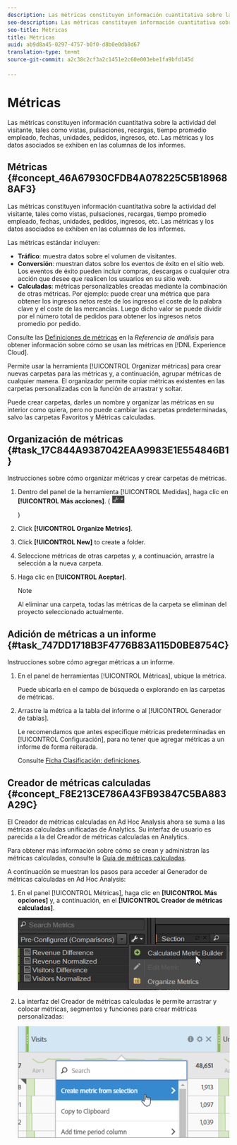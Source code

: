 ```yaml
---
description: Las métricas constituyen información cuantitativa sobre la actividad del visitante, tales como vistas, pulsaciones, recargas, tiempo promedio empleado, fechas, unidades, pedidos, ingresos, etc. Las métricas y los datos asociados se exhiben en las columnas de los informes.
seo-description: Las métricas constituyen información cuantitativa sobre la actividad del visitante, tales como vistas, pulsaciones, recargas, tiempo promedio empleado, fechas, unidades, pedidos, ingresos, etc. Las métricas y los datos asociados se exhiben en las columnas de los informes.
seo-title: Métricas
title: Métricas
uuid: ab9d8a45-0297-4757-b0f0-d8b0e0db8d67
translation-type: tm+mt
source-git-commit: a2c38c2cf3a2c1451e2c60e003ebe1fa9bfd145d

---
```



# Métricas

Las métricas constituyen información cuantitativa sobre la actividad del visitante, tales como vistas, pulsaciones, recargas, tiempo promedio empleado, fechas, unidades, pedidos, ingresos, etc. Las métricas y los datos asociados se exhiben en las columnas de los informes.

## Métricas {#concept_46A67930CFDB4A078225C5B189688AF3}

Las métricas constituyen información cuantitativa sobre la actividad del visitante, tales como vistas, pulsaciones, recargas, tiempo promedio empleado, fechas, unidades, pedidos, ingresos, etc. Las métricas y los datos asociados se exhiben en las columnas de los informes.

Las métricas estándar incluyen:

* **Tráfico**: muestra datos sobre el volumen de visitantes.
* **Conversión**: muestran datos sobre los eventos de éxito en el sitio web. Los eventos de éxito pueden incluir compras, descargas o cualquier otra acción que desee que realicen los usuarios en su sitio web.
* **Calculadas**: métricas personalizables creadas mediante la combinación de otras métricas. Por ejemplo: puede crear una métrica que para obtener los ingresos netos reste de los ingresos el coste de la palabra clave y el coste de las mercancías. Luego dicho valor se puede dividir por el número total de pedidos para obtener los ingresos netos promedio por pedido.

Consulte las [Definiciones de métricas](https://marketing.adobe.com/resources/help/en_US/reference/metrics.html) en la *Referencia de análisis* para obtener información sobre cómo se usan las métricas en [!DNL Experience Cloud].

Permite usar la herramienta [!UICONTROL Organizar métricas] para crear nuevas carpetas para las métricas y, a continuación, agrupar métricas de cualquier manera. El organizador permite copiar métricas existentes en las carpetas personalizadas con la función de arrastrar y soltar.

Puede crear carpetas, darles un nombre y organizar las métricas en su interior como quiera, pero no puede cambiar las carpetas predeterminadas, salvo las carpetas Favoritos y Métricas calculadas.

## Organización de métricas {#task_17C844A9387042EAA9983E1E554846B1}

Instrucciones sobre cómo organizar métricas y crear carpetas de métricas.

<!-- 

t_organize_metrics.xml

 -->

1. Dentro del panel de la herramienta [!UICONTROL Medidas], haga clic en **[!UICONTROL Más acciones]**. (  ![](assets/tools_icon.png)

   )
1. Click **[!UICONTROL Organize Metrics]**.
1. Click **[!UICONTROL New]** to create a folder.
1. Seleccione métricas de otras carpetas y, a continuación, arrastre la selección a la nueva carpeta.
1. Haga clic en **[!UICONTROL Aceptar]**.

   >[!NOTE]
   >
   >Al eliminar una carpeta, todas las métricas de la carpeta se eliminan del proyecto seleccionado actualmente.

## Adición de métricas a un informe {#task_747DD1718B3F4776B83A115D0BE8754C}

Instrucciones sobre cómo agregar métricas a un informe.

<!-- 

t_add_metrics_dsc.xml

 -->

1. En el panel de herramientas [!UICONTROL Métricas], ubique la métrica.

   Puede ubicarla en el campo de búsqueda o explorando en las carpetas de métricas.

1. Arrastre la métrica a la tabla del informe o al [!UICONTROL Generador de tablas].

   Le recomendamos que antes especifique métricas predeterminadas en [!UICONTROL Configuración], para no tener que agregar métricas a un informe de forma reiterada.

   Consulte [Ficha Clasificación: definiciones](../../analyze/ad-hoc-analysis/c-global-settings.md#reference_FB9BADD7E3DA42C1BB2A02A6E9D5C1CF).

## Creador de métricas calculadas {#concept_F8E213CE786A43FB93847C5BA883A29C}

El Creador de métricas calculadas en Ad Hoc Analysis ahora se suma a las métricas calculadas unificadas de Analytics. Su interfaz de usuario es parecida a la del Creador de métricas calculadas en Analytics.

<!-- 

c_calc_metric_builder.xml

 -->

Para obtener más información sobre cómo se crean y administran las métricas calculadas, consulte la [Guía de métricas calculadas](https://marketing.adobe.com/resources/help/en_US/analytics/calcmetrics/).

A continuación se muestran los pasos para acceder al Generador de métricas calculadas en Ad Hoc Analysis:

1. En el panel [!UICONTROL Métricas], haga clic en **[!UICONTROL Más opciones]** y, a continuación, en el **[!UICONTROL Creador de métricas calculadas]**.

   ![](assets/more_options_calc.png)

1. La interfaz del Creador de métricas calculadas le permite arrastrar y colocar métricas, segmentos y funciones para crear métricas personalizadas:

   ![](assets/calc_metrics.png)


